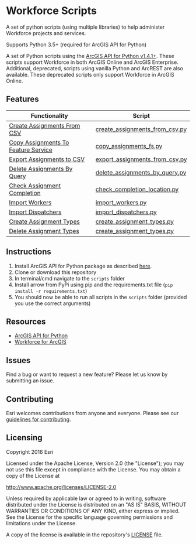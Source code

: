 # Workforce Scripts
A set of python scripts (using multiple libraries) to help administer Workforce projects and services.

Supports Python 3.5+ (required for ArcGIS API for Python)

A set of Python scripts using the [ArcGIS API for Python v1.4.1+](https://developers.arcgis.com/python/). These scripts support Workforce in both ArcGIS Online and ArcGIS Enterprise.
Additional, deprecated, scripts using vanilla Python and ArcREST are also available. These deprecated scripts only support Workforce in ArcGIS Online.


## Features

| Functionality                                                        | Script                                                                            
|----------------------------------------------------------------------|----------------------------------------------------------------------------------------|
| [Create Assignments From CSV](create_assignments_from_csv_readme.md) | [create_assignments_from_csv.py](scripts/create_assignments_from_csv.py)          |
| [Copy Assignments To Feature Service](copy_assignments_fs_readme.md) | [copy_assignments_fs.py](scripts/copy_assignments_fs.py)                  |
| [Export Assignments to CSV](export_assignments_to_csv_readme.md)     | [export_assignments_from_csv.py](scripts/export_assignments_from_csv.py)          |
| [Delete Assignments By Query](delete_assignments_by_query_readme.md) | [delete_assignments_by_query.py](scripts/delete_assignments_by_query.py)          |
| [Check Assignment Completion ](check_completion_location.md)         | [check_completion_location.py](scripts/check_completion_location.py)            |
| [Import Workers](import_workers.md)                                  | [import_workers.py](scripts/import_workers.py)                       |
| [Import Dispatchers](import_dispatchers.md)                          | [import_dispatchers.py](scripts/import_workers.py)                       |
| [Create Assignment Types ](create_assignment_types.md)               | [create_assignment_types.py](scripts/create_assignment_types.py)              |
| [Delete Assignment Types ](delete_assignment_types.md)               | [create_assignment_types.py](scripts/create_assignment_types.py)              |



## Instructions


1. Install ArcGIS API for Python package as described [here](https://developers.arcgis.com/python/guide/install-and-set-up/).
2. Clone or download this repository
3. In terminal/cmd navigate to the `scripts` folder
4. Install arrow from PyPi using pip and the requirements.txt file (`pip install -r requirements.txt`)
5. You should now be able to run all scripts in the `scripts` folder (provided you use the correct arguments)


## Resources

 * [ArcGIS API for Python](https://developers.arcgis.com/python)
 * [Workforce for ArcGIS](http://www.esri.com/products/workforce-for-arcgis)

## Issues

Find a bug or want to request a new feature?  Please let us know by submitting an issue.

## Contributing

Esri welcomes contributions from anyone and everyone.
Please see our [guidelines for contributing](https://github.com/esri/contributing).

## Licensing

Copyright 2016 Esri

Licensed under the Apache License, Version 2.0 (the "License");
you may not use this file except in compliance with the License.
You may obtain a copy of the License at

http://www.apache.org/licenses/LICENSE-2.0

Unless required by applicable law or agreed to in writing, software
distributed under the License is distributed on an "AS IS" BASIS,
WITHOUT WARRANTIES OR CONDITIONS OF ANY KIND, either express or implied.
See the License for the specific language governing permissions and
limitations under the License.

A copy of the license is available in the repository's
[LICENSE](LICENSE) file.
